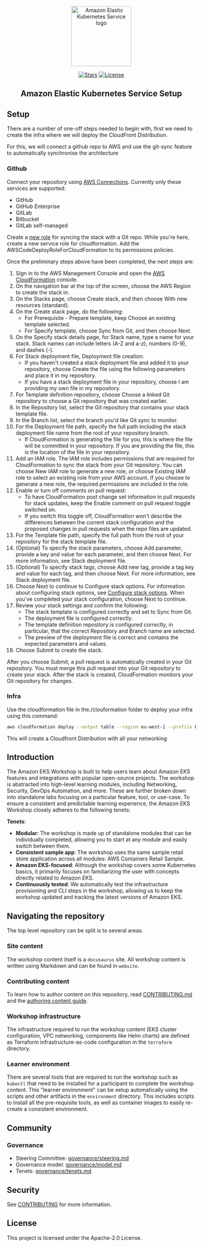 <div align="center">
  <a href="https://github.com/iller7/faizal-aws" target="_blank" rel="noopener noreferrer">
    <picture>
      <img width="160" src="docs/images/eks.png" alt="Amazon Elastic Kubernetes Service logo">
    </picture>
  </a>
  
  <br/>

  <div align="center">

[![Stars](https://img.shields.io/github/stars/aws-samples/eks-workshop-v2)](LICENSE)
[![License](https://img.shields.io/github/license/aws-samples/eks-workshop-v2)](LICENSE)

  </div>

  <strong>
  <h2>Amazon Elastic Kubernetes Service Setup</h2>
  </strong>
</div>

## Setup

There are a number of one-off steps needed to begin with, first we need to create the infra where we will deploy the CloudFront Distribution.

For this, we will connect a github repo to AWS and use the git-sync feature to automatically synchronise the architecture

### Github

Connect your repository using [AWS Connections](https://eu-west-1.console.aws.amazon.com/codesuite/settings/connections). Currently only these services are supported:
- GitHub
- GitHub Enterprise
- GitLab
- Bitbucket
- GitLab self-managed

Create a [new role](https://docs.aws.amazon.com/AWSCloudFormation/latest/UserGuide/git-sync-prereq.html#git-sync-prereq-iam) for syncing the stack with a Git repo.
While you're here, create a new service role for cloudformation. Add the AWSCodeDeployRoleForCloudFormation to its permissions policies.

Once the preliminary steps above have been completed, the next steps are:

1. Sign in to the AWS Management Console and open the [AWS CloudFormation](https://console.aws.amazon.com/cloudformation) console.
1. On the navigation bar at the top of the screen, choose the AWS Region to create the stack in.
1. On the Stacks page, choose Create stack, and then choose With new resources (standard).
1. On the Create stack page, do the following:
    - For Prerequisite - Prepare template, keep Choose an existing template selected.
    - For Specify template, choose Sync from Git, and then choose Next.
1. On the Specify stack details page, for Stack name, type a name for your stack. Stack names can include letters (A-Z and a-z), numbers (0-9), and dashes (-).
1. For Stack deployment file, Deployment file creation:
    - If you haven't created a stack deployment file and added it to your repository, choose Create the file using the following parameters and place it in my repository.
    - If you have a stack deployment file in your repository, choose I am providing my own file in my repository.
1. For Template definition repository, choose Choose a linked Git repository to choose a Git repository that was created earlier.
1. In the Repository list, select the Git repository that contains your stack template file.
1. In the Branch list, select the branch you'd like Git sync to monitor.
1. For the Deployment file path, specify the full path including the stack deployment file name from the root of your repository branch.
    - If CloudFormation is generating the file for you, this is where the file will be committed in your repository. If you are providing the file, this is the location of the file in your repository.
1. Add an IAM role. The IAM role includes permissions that are required for CloudFormation to sync the stack from your Git repository. You can choose New IAM role to generate a new role, or choose Existing IAM role to select an existing role from your AWS account. If you choose to generate a new role, the required permissions are included in the role.
1. Enable or turn off comments on pull request:
    - To have CloudFormation post change set information in pull requests for stack updates, keep the Enable comment on pull request toggle switched on.
    - If you switch this toggle off, CloudFormation won't describe the differences between the current stack configuration and the proposed changes in pull requests when the repo files are updated.
1. For the Template file path, specify the full path from the root of your repository for the stack template file.
1. (Optional) To specify the stack parameters, choose Add parameter, provide a key and value for each parameter, and then choose Next. For more information, see Stack deployment file.
1. (Optional) To specify stack tags, choose Add new tag, provide a tag key and value for each tag, and then choose Next. For more information, see Stack deployment file.
1. Choose Next to continue to Configure stack options. For information about configuring stack options, see [Configure stack options](https://docs.aws.amazon.com/AWSCloudFormation/latest/UserGuide/cfn-console-create-stack.html#configure-stack-options). When you've completed your stack configuration, choose Next to continue.
1. Review your stack settings and confirm the following:
    - The stack template is configured correctly and set to Sync from Git.
    - The deployment file is configured correctly.
    - The template definition repository is configured correctly, in particular, that the correct Repository and Branch name are selected.
    - The preview of the deployment file is correct and contains the expected parameters and values.
1. Choose Submit to create the stack.

After you choose Submit, a pull request is automatically created in your Git repository. You must merge this pull request into your Git repository to create your stack. After the stack is created, CloudFormation monitors your Git repository for changes.

### Infra

Use the cloudformation file in the./clouformation folder to deploy your infra using this command:
```sh
aws cloudformation deploy --output table --region eu-west-1 --profile FaizalAWS --stack-name faizal-infra --tags deployed-by=aws-cli --capabilities CAPABILITY_NAMED_IAM --template-file ./cloudformation/cfn.yaml
```

This will create a Cloudfront Distribution with all your networking

## Introduction

The Amazon EKS Workshop is built to help users learn about Amazon EKS features and integrations with popular open-source projects. The workshop is abstracted into high-level learning modules, including Networking, Security, DevOps Automation, and more. These are further broken down into standalone labs focusing on a particular feature, tool, or use-case. To ensure a consistent and predictable learning experience, the Amazon EKS Workshop closely adheres to the following tenets:

**Tenets**:

- **Modular**: The workshop is made up of standalone modules that can be individually completed, allowing you to start at any module and easily switch between them.
- **Consistent sample app**: The workshop uses the same sample retail store application across all modules: AWS Containers Retail Sample.
- **Amazon EKS-focused**: Although the workshop covers some Kubernetes basics, it primarily focuses on familiarizing the user with concepts directly related to Amazon EKS.
- **Continuously tested**: We automatically test the infrastructure provisioning and CLI steps in the workshop, allowing us to keep the workshop updated and tracking the latest versions of Amazon EKS.

## Navigating the repository

The top level repository can be split is to several areas.

### Site content

The workshop content itself is a `docusaurus` site. All workshop content is written using Markdown and can be found in `website`.

### Contributing content

To learn how to author content on this repository, read [CONTRIBUTING.md](CONTRIBUTING.md) and the [authoring content guide](docs/authoring_content.md).

### Workshop infrastructure

The infrastructure required to run the workshop content (EKS cluster configuration, VPC networking, components like Helm charts) are defined as Terraform infrastructure-as-code configuration in the `terraform` directory.

### Learner environment

There are several tools that are required to run the workshop such as `kubectl` that need to be installed for a participant to complete the workshop content. This "learner environment" can be setup automatically using the scripts and other artifacts in the `environment` directory. This includes scripts to install all the pre-requisite tools, as well as container images to easily re-create a consistent environment.

## Community

### Governance

- Steering Committee: [governance/steering.md](governance/steering.md)
- Governance model: [governance/model.md](governance/model.md)
- Tenets: [governance/tenets.md](governance/tenets.md)

## Security

See [CONTRIBUTING](CONTRIBUTING.md#security-issue-notifications) for more information.

## License

This project is licensed under the Apache-2.0 License.
